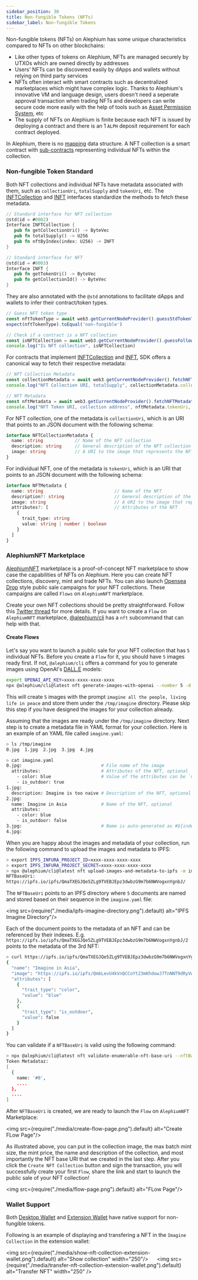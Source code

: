 ```yaml
---
sidebar_position: 30
title: Non-fungible Tokens (NFTs)
sidebar_label: Non-fungible Tokens
---
```


Non-fungible tokens (NFTs) on Alephium has some unique characteristics
compared to NFTs on other blockchains:

- Like other types of tokens on Alephium, NFTs are managed securely by
  UTXOs which are owned directly by addresses
- Users' NFTs can be discovered easily by dApps and wallets without
  relying on third party services
- NFTs often interact with smart contracts such as decentralized
  marketplaces which might have complex logic. Thanks to Alephium's
  innovative VM and language design, users doesn't need a seperate
  approval transaction when trading NFTs and developers can write
  secure code more easily with the help of tools such as [Asset
  Permission System](/ralph/asset-permission-system), etc
- The supply of NFTs on Alephium is finite because each NFT is issued
  by deploying a contract and there is an 1 `ALPH` deposit requirement
  for each contract deployed.
  
In Alephium, there is no
[mapping](https://docs.soliditylang.org/en/v0.8.7/types.html#mapping-types)
data structure. A NFT collection is a smart contract with
[sub-contracts](http://localhost:3000/ralph/built-in-functions#subcontract-functions)
representing individual NFTs within the collection.
  
### Non-fungible Token Standard

Both NFT collections and individual NFTs have metadata associated with
them, such as `collectionUri`, `totalSupply` and `tokenUri`, etc. The
[INFTCollection](https://github.com/alephium/alephium-web3/blob/master/packages/web3/std/nft_collection_interface.ral)
and
[INFT](https://github.com/alephium/alephium-web3/blob/master/packages/web3/std/nft_interface.ral)
interfaces standardize the methods to fetch these metadata.

```rust
// Standard interface for NFT collection
@std(id = #0002)
Interface INFTCollection {
   pub fn getCollectionUri() -> ByteVec
   pub fn totalSupply() -> U256
   pub fn nftByIndex(index: U256) -> INFT
}

// Standard interface for NFT
@std(id = #0003)
Interface INFT {
   pub fn getTokenUri() -> ByteVec
   pub fn getCollectionId() -> ByteVec
}
```

They are also annotated with the `@std` annotations to facilitate
dApps and wallets to infer their contract/token types.

```typescript
// Guess NFT token type
const nftTokenType = await web3.getCurrentNodeProvider().guessStdTokenType(nft.contractId)
expect(nftTokenType).toEqual('non-fungible')

// Check if a contract is a NFT collection
const isNFTCollection = await web3.getCurrentNodeProvider().guessFollowsNFTCollectionStd(nftCollection.contractId)
console.log("Is NFT collection", isNFTCollection)
```

For contracts that implement
[INFTCollection](https://github.com/alephium/alephium-web3/blob/master/packages/web3/std/nft_collection_interface.ral)
and
[INFT](https://github.com/alephium/alephium-web3/blob/master/packages/web3/std/nft_interface.ral),
SDK offers a canonical way to fetch their respective metadata:

```typescript
// NFT Collection Metadata
const collectionMetadata = await web3.getCurrentNodeProvider().fetchNFTCollectionMetaData(nftCollection.contractId)
console.log("NFT Collection URI, totalSupply", collectionMetadata.collectionUri, collectionMetadata.totalSupply)

// NFT Metadata
const nftMetadata = await web3.getCurrentNodeProvider().fetchNFTMetadata(nft.contractId)
console.log("NFT Token URI, collection address", nftMetadata.tokenUri, nftMetadata.collectionAddress)
```

For NFT collection, one of the metadata is `collectionUri`, which is
an URI that points to an JSON document with the following schema:

```typescript
interface NFTCollectionMetadata {
  name: string            // Name of the NFT collection
  description: string     // General description of the NFT collection
  image: string           // A URI to the image that represents the NFT collection
}
```

For individual NFT, one of the metadata is `tokenUri`, which is an URI
that points to an JSON document with the following schema:

```typescript
interface NFTMetadata {
  name: string                           // Name of the NFT
  description?: string                   // General description of the NFT
  image: string                          // A URI to the image that represents the NFT
  attributes?: [                         // Attributes of the NFT
    {
      trait_type: string
      value: string | number | boolean
    }
  ]
}
```

### AlephiumNFT Marketplace

[AlephiumNFT](https://github.com/alephium/alephium-nft) marketplace is
a proof-of-concept NFT marketplace to show case the capabilities of
NFTs on Alephium. Here you can create NFT collections, discovery, mint
and trade NFTs. You can also launch [Opensea
Drop](https://docs.opensea.io/docs/drops-on-opensea) style public sale
campaigns for your NFT collections. These campaigns are called `Flows`
on `AlephiumNFT` marketplace.

Create your own NFT collections should be pretty
straightforward. Follow this [Twitter
thread](https://twitter.com/alephium/status/1674397159947649030) for
more details. If you want to create a `Flow` on `AlephiumNFT`
marketplace,
[@alephium/cli](https://www.npmjs.com/package/@alephium/cli) has a
`nft` subcommand that can help with that.

#### Create Flows

Let's say you want to launch a public sale for your NFT collection
that has `5` individual NFTs. Before you create a `Flow` for it, you
should have `5` images ready first. If not, `@alephium/cli` offers a
command for you to generate images using OpenAI's
[DALL.E](https://openai.com/research/dall-e) models:

```bash
export OPENAI_API_KEY=xxxx-xxxx-xxxx-xxxx
npx @alephium/cli@latest nft generate-images-with-openai --number 5 -d /tmp/imagine "imagine all the people, living life in peace"
```

This will create `5` images with the prompt `imagine all the
people, living life in peace` and store them under the `/tmp/imagine`
directory. Please skip this step if you have designed the images for
your collection already.

Assuming that the images are ready under the `/tmp/imagine`
directory. Next step is to create a metadata file in YAML format for
your collection. Here is an example of an YAML file called `imagine.yaml`:

```bash
> ls /tmp/imagine
0.jpg  1.jpg  2.jpg  3.jpg  4.jpg

> cat imagine.yaml
0.jpg:                              # File name of the image
  attributes:                       # Attributes of the NFT, optional
    - color: blue                   # Value of the attributes can be `number`, `boolean` or `string`
    - is_outdoor: true
1.jpg:
  description: Imagine is too naive # Description of the NFT, optional
2.jpg:
  name: Imagine in Asia             # Name of the NFT, optional
  attributes:
    - color: blue
    - is_outdoor: false
3.jpg:                              # Name is auto-generated as #${index} if not specified, e.g. #04
4.jpg:
```

When you are happy about the images and metadata of your collection,
run the following command to upload the images and metadata to IPFS:

```bash
> export IPFS_INFURA_PROJECT_ID=xxxx-xxxx-xxxx-xxxx
> export IPFS_INFURA_PROJECT_SECRET=xxxx-xxxx-xxxx-xxxx
> npx @alephium/cli@latest nft upload-images-and-metadata-to-ipfs -m imagine.yaml -d /tmp/imagine -i imagine
NFTBaseUri:
https://ipfs.io/ipfs/QmaTXEGJQe5ZLg9TVEBJEpz3dwbzG9m7b6NWVogxnYgnbJ/
```

The `NFTBaseUri` points to an IPFS directory where `5` documents are
named and stored based on their sequence in the `imagine.yaml` file:

<img src={require("./media/ipfs-imagine-directory.png").default} alt="IPFS Imagine Directory"/>

Each of the document points to the metadata of an NFT and can be
referenced by their
indexes. E.g. `https://ipfs.io/ipfs/QmaTXEGJQe5ZLg9TVEBJEpz3dwbzG9m7b6NWVogxnYgnbJ/2`
points to the metadata of the 3rd NFT:

```bash
> curl https://ipfs.io/ipfs/QmaTXEGJQe5ZLg9TVEBJEpz3dwbzG9m7b6NWVogxnYgnbJ/2 | jq
{
  "name": "Imagine in Asia",
  "image": "https://ipfs.io/ipfs/QmbLevU4kVnQCCoYt23mKhdowJ7TnNNT9dRyVw9AyQDJty/2.jpg",
  "attributes": [
    {
      "trait_type": "color",
      "value": "blue"
    },
    {
      "trait_type": "is_outdoor",
      "value": false
    }
  ]
}
```

You can validate if a `NFTBaseUri` is valid using the following
command:

```bash
> npx @alephium/cli@latest nft validate-enumerable-nft-base-uri --nftBaseUri https://ipfs.io/ipfs/QmbLevU4kVnQCCoYt23mKhdowJ7TnNNT9dRyVw9AyQDJty/ --maxSupply 5
Token Metadataz:
[
  {
    name: '#0',
    ....
  },
  ....
]
```

After `NFTBaseUri` is created, we are ready to launch the `Flow` on `AlephiumNFT` Marketplace:

<img src={require("./media/create-flow-page.png").default} alt="Create FLow Page"/>

As illustrated above, you can put in the collection image, the max
batch mint size, the mint price, the name and description of the
collection, and most importantly the NFT base URI that we created in
the last step. After you click the `Create NFT Collection` button and
sign the transaction, you will successfully create your first `Flow`,
share the link and start to launch the public sale of your NFT
collection!

<img src={require("./media/flow-page.png").default} alt="FLow Page"/>

### Wallet Support

Both [Desktop Wallet](/wallet/desktop-wallet/overview) and [Extension
Wallet](/wallet/extension-wallet/overview) have native support for
non-fungible tokens.

Following is an example of displaying and transfering a NFT in the
`Imagine Collection` in the extension wallet:

<img
src={require("./media/show-nft-collection-extension-wallet.png").default} alt="Show collection" width="250"/>
&nbsp;&nbsp;&nbsp;&nbsp;
<img src={require("./media/transfer-nft-collection-extension-wallet.png").default} alt="Transfer NFT" width="250" />
